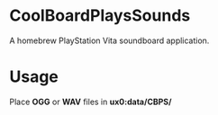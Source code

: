 # CoolBoardPlaysSounds
A homebrew PlayStation Vita soundboard application.
# Usage
Place **OGG** or **WAV** files in **ux0:data/CBPS/**
